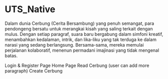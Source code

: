 # UTS_Native

Dalam dunia Cerbung (Cerita Bersambung) yang penuh semangat, para pendongeng bersatu untuk merangkai kisah yang saling terkait dengan mulus. 
Dengan setiap paragraf, suara baru bergabung dalam simfoni kreatif, menambahkan kedalaman, intrik, dan lika-liku yang tak terduga ke dalam narasi yang sedang berlangsung. 
Bersama-sama, mereka memulai perjalanan kolaboratif, menenun permadani imajinasi yang tidak mengenal batas.

Login & Register Page 
Home Page
Read Cerbung (user can add more paragraph)
Create Cerbung
